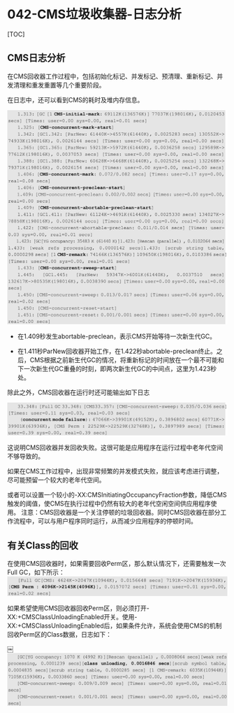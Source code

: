 # 042-CMS垃圾收集器-日志分析

[TOC]

## CMS日志分析

在CMS回收器工作过程中，包括初始化标记、并发标记、预清理、重新标记、并发清理和重发重置等几个重要阶段。

在日志中，还可以看到CMS的耗时及堆内存信息。

<img src="../../../assets/image-20200928211842563.png" alt="image-20200928211842563" style="zoom: 50%;" />

- 在1.409秒发生abortable-preclean，表示CMS开始等待一次新生代GC。

- 在1.411秒ParNew回收器开始工作，在1.422秒abortable-preclean终止。之后，CMS根据之前新生代GC的情况，将重新标记的时间放在一个最不可能和下一次新生代GC重叠的时刻，即两次新生代GC的中间点，这里为1.423秒处。

除此之外，CMS回收器在运行时还可能输出如下日志

![image-20200928211944875](../../../assets/image-20200928211944875.png)

这说明CMS回收器并发回收失败。这很可能是应用程序在运行过程中老年代空间不够导致的。

如果在CMS工作过程中，出现非常频繁的并发模式失败，就应该考虑进行调整，尽可能预留一个较大的老年代空间。

或者可以设置一个较小的-XX:CMSInitiatingOccupancyFraction参数，降低CMS触发的阈值，使CMS在执行过程中仍然有较大的老年代空闲空间供应用程序使用。
注意：CMS回收器是一个关注停顿的垃圾回收器。同时CMS回收器在部分工作流程中，可以与用户程序同时运行，从而减少应用程序的停顿时间。

## 有关Class的回收

在使用CMS回收器时，如果需要回收Perm区，那么默认情况下，还需要触发一次Full GC，如下所示：
![image-20200928211952327](../../../assets/image-20200928211952327.png)

如果希望使用CMS回收器回收Perm区，则必须打开-XX:+CMSClassUnloadingEnabled开关。使用-XX:+CMSClassUnloadingEnabled后，如果条件允许，系统会使用CMS的机制回收Perm区的Class数据，日志如下：

￼![image-20200928211959606](../../../assets/image-20200928211959606.png)

